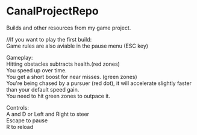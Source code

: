 # CanalProjectRepo  
Builds and other resources from my game project.  

//If you want to play the first build:  
Game rules are also aviable in the pause menu (ESC key)  
  
Gameplay:  
Hitting obstacles subtracts health.(red zones)  
You speed up over time.  
You get a short boost for near misses. (green zones)  
You're being chased by a pursuer (red dot), it will accelerate slightly faster than your default speed gain.   
You need to hit green zones to outpace it.  
  
Controls:  
A and D or Left and Right to steer  
Escape to pause  
R to reload  
